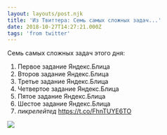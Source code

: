 ```yaml
---
layout: layouts/post.njk
title: 'Из Твиттера: Семь самых сложных задач...'
date: 2018-10-27T14:27:21.000Z
tags: 'from twitter'
---
```



Семь самых сложных задач этого дня:
1. Первое задание Яндекс.Блица 
2. Второв задание Яндекс.Блица
3. Третье задание Яндекс.Блица
4. Четвертое задание Яндекс.Блица
5. Пятое задание Яндекс.Блица
6. Шестое задание Яндекс.Блица
7. *пикрелейтед* https://t.co/FhnTUYE6TO
  <img src="https://pbs.twimg.com/media/DqhXwDOX0AAJwgZ.jpg" />
